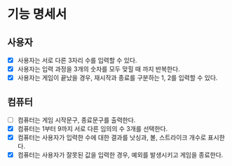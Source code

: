 # 기능 명세서

## 사용자
- [x] 사용자는 서로 다른 3자리 수를 입력할 수 있다.
- [x] 사용자는 입력 과정을 3개의 숫자를 모두 맞힐 때 까지 반복한다.
- [x] 사용자는 게임이 끝났을 경우, 재시작과 종료를 구분하는 1, 2를 입력할 수 있다.

## 컴퓨터
- [ ] 컴퓨터는 게임 시작문구, 종료문구를 출력한다.
- [x] 컴퓨터는 1부터 9까지 서로 다른 임의의 수 3개를 선택한다.
- [x] 컴퓨터는 사용자가 입력한 수에 대한 결과를 낫싱과, 볼, 스트라이크 개수로 표시한다.
- [x] 컴퓨터는 사용자가 잘못된 값을 입력한 경우, 예외를 발생시키고 게임을 종료한다.